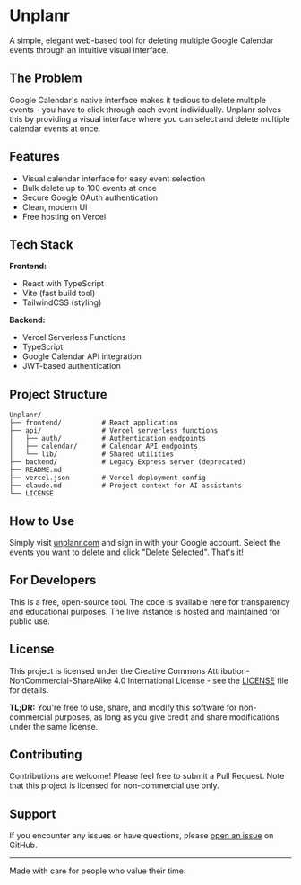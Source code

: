 # Unplanr

A simple, elegant web-based tool for deleting multiple Google Calendar events through an intuitive visual interface.

## The Problem

Google Calendar's native interface makes it tedious to delete multiple events - you have to click through each event individually. Unplanr solves this by providing a visual interface where you can select and delete multiple calendar events at once.

## Features

- Visual calendar interface for easy event selection
- Bulk delete up to 100 events at once
- Secure Google OAuth authentication
- Clean, modern UI
- Free hosting on Vercel

## Tech Stack

**Frontend:**
- React with TypeScript
- Vite (fast build tool)
- TailwindCSS (styling)

**Backend:**
- Vercel Serverless Functions
- TypeScript
- Google Calendar API integration
- JWT-based authentication

## Project Structure

```
Unplanr/
├── frontend/          # React application
├── api/               # Vercel serverless functions
│   ├── auth/          # Authentication endpoints
│   ├── calendar/      # Calendar API endpoints
│   └── lib/           # Shared utilities
├── backend/           # Legacy Express server (deprecated)
├── README.md
├── vercel.json        # Vercel deployment config
├── claude.md          # Project context for AI assistants
└── LICENSE
```

## How to Use

Simply visit [unplanr.com](https://unplanr.com) and sign in with your Google account. Select the events you want to delete and click "Delete Selected". That's it!

## For Developers

This is a free, open-source tool. The code is available here for transparency and educational purposes. The live instance is hosted and maintained for public use.

## License

This project is licensed under the Creative Commons Attribution-NonCommercial-ShareAlike 4.0 International License - see the [LICENSE](LICENSE) file for details.

**TL;DR:** You're free to use, share, and modify this software for non-commercial purposes, as long as you give credit and share modifications under the same license.

## Contributing

Contributions are welcome! Please feel free to submit a Pull Request. Note that this project is licensed for non-commercial use only.

## Support

If you encounter any issues or have questions, please [open an issue](https://github.com/Pharkie/Unplanr/issues) on GitHub.

---

Made with care for people who value their time.
